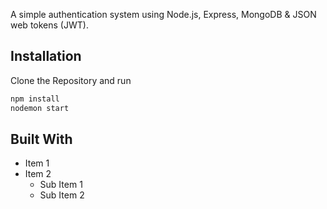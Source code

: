 A simple authentication system using Node.js, Express, MongoDB & JSON web tokens (JWT).

## Installation

Clone the Repository and run

```bash
npm install
nodemon start
```

## Built With

- Item 1
- Item 2
  - Sub Item 1
  - Sub Item 2
